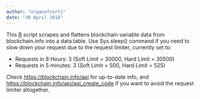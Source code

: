 ```yaml
---
author: "organofcorti"
date: "30 April 2016"
---
```


This [R](http://r-project.org) script scrapes and flattens blockchain variable data from blockchain.info into a data.table. Use Sys.sleep() command if you need to slow down your request due to the request limiter, currently set to:

* Requests in 8 Hours: 3 (Soft Limit = 30000, Hard Limit = 30500) 
* Requests in 5 minutes: 3 (Soft Limit = 500, Hard Limit = 525) 

Check https://blockchain.info/api for up-to-date info, and https://blockchain.info/api/api_create_code if you want to avoid the request limiter altogether.


